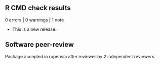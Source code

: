 ## R CMD check results

0 errors | 0 warnings | 1 note

* This is a new release.

## Software peer-review

Package accepted in ropensci after reviewer by 2 independent reviewers.
